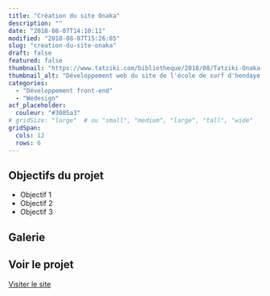 ```yaml
---
title: "Création du site Onaka"
description: ""
date: "2018-08-07T14:10:11"
modified: "2018-08-07T15:26:05"
slug: "creation-du-site-onaka"
draft: false
featured: false
thumbnail: "https://www.tatziki.com/bibliotheque/2018/08/Tatziki-Onaka-feat.jpg"
thumbnail_alt: "Développement web du site de l'école de surf d'hendaye Onaka "
categories:
  - "Développement front-end"
  - "Wedesign"
acf_placeholder:
  couleur: "#3085a3"
# gridSize: "large"  # ou "small", "medium", "large", "tall", "wide"
gridSpan:
  cols: 12 
  rows: 6 
---
```


## Objectifs du projet

<!-- TODO: Ajouter les objectifs depuis ACF -->
- Objectif 1
- Objectif 2
- Objectif 3

## Galerie

<!-- TODO: Ajouter les images du projet -->

## Voir le projet

[Visiter le site](https://www.tatziki.com/creation-du-site-onaka/)
